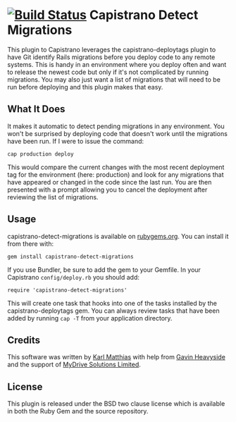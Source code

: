 [![Build Status](https://travis-ci.org/mydrive/capistrano-detect-migrations.png)](https://travis-ci.org/mydrive/capistrano-detect-migrations)
Capistrano Detect Migrations
============================
This plugin to Capistrano leverages the capistrano-deploytags plugin
to have Git identify Rails migrations before you deploy code to any
remote systems. This is handy in an environment where you deploy
often and want to release the newest code but only if it's not
complicated by running migrations. You may also just want a list
of migrations that will need to be run before deploying and this
plugin makes that easy.

What It Does
------------
It makes it automatic to detect pending migrations in any environment.
You won't be surprised by deploying code that doesn't work until
the migrations have been run.  If I were to issue the command:

`cap production deploy`

This would compare the current changes with the most recent deployment
tag for the environment (here: production) and look for any migrations
that have appeared or changed in the code since the last run. You
are then presented with a prompt allowing you to cancel the deployment
after reviewing the list of migrations.

Usage
-----
capistrano-detect-migrations is available on
[rubygems.org](https://rubygems.org/gems/capistrano-detect-migrations).
You can install it from there with:

`gem install capistrano-detect-migrations`

If you use Bundler, be sure to add the gem to your Gemfile.
In your Capistrano `config/deploy.rb` you should add:

`require 'capistrano-detect-migrations'`

This will create one task that hooks into one of the tasks installed
by the capistrano-deploytags gem. You can always review tasks that
have been added by running `cap -T` from your application directory.

Credits
-------
This software was written by [Karl Matthias](https://github.com/relistan)
with help from [Gavin Heavyside](https://github.com/gavinheavyside) and the
support of [MyDrive Solutions Limited](http://mydrivesolutions.com).

License
-------
This plugin is released under the BSD two clause license which is
available in both the Ruby Gem and the source repository.
